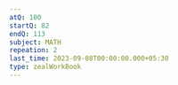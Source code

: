 ```yaml
---
atQ: 100
startQ: 82
endQ: 113
subject: MATH
repeation: 2
last_time: 2023-09-08T00:00:00.000+05:30
type: zealWorkBook
---
```


